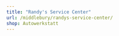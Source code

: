 ```yaml
---
title: "Randy's Service Center"
url: /middlebury/randys-service-center/
shop: Autowerkstatt
---
```

